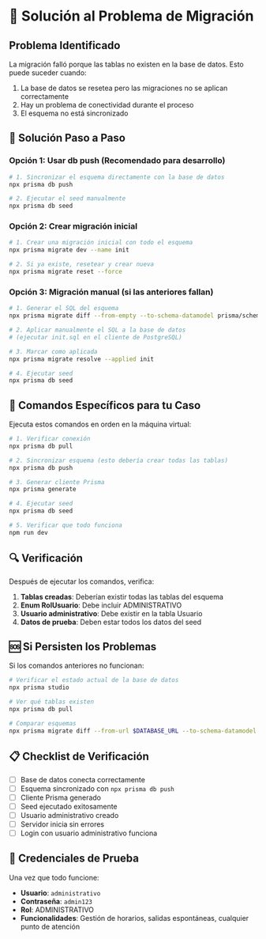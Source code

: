 # 🔧 Solución al Problema de Migración

## Problema Identificado

La migración falló porque las tablas no existen en la base de datos. Esto puede suceder cuando:

1. La base de datos se resetea pero las migraciones no se aplican correctamente
2. Hay un problema de conectividad durante el proceso
3. El esquema no está sincronizado

## 🚀 Solución Paso a Paso

### Opción 1: Usar db push (Recomendado para desarrollo)

```bash
# 1. Sincronizar el esquema directamente con la base de datos
npx prisma db push

# 2. Ejecutar el seed manualmente
npx prisma db seed
```

### Opción 2: Crear migración inicial

```bash
# 1. Crear una migración inicial con todo el esquema
npx prisma migrate dev --name init

# 2. Si ya existe, resetear y crear nueva
npx prisma migrate reset --force
```

### Opción 3: Migración manual (si las anteriores fallan)

```bash
# 1. Generar el SQL del esquema
npx prisma migrate diff --from-empty --to-schema-datamodel prisma/schema.prisma --script > init.sql

# 2. Aplicar manualmente el SQL a la base de datos
# (ejecutar init.sql en el cliente de PostgreSQL)

# 3. Marcar como aplicada
npx prisma migrate resolve --applied init

# 4. Ejecutar seed
npx prisma db seed
```

## 🎯 Comandos Específicos para tu Caso

Ejecuta estos comandos en orden en la máquina virtual:

```bash
# 1. Verificar conexión
npx prisma db pull

# 2. Sincronizar esquema (esto debería crear todas las tablas)
npx prisma db push

# 3. Generar cliente Prisma
npx prisma generate

# 4. Ejecutar seed
npx prisma db seed

# 5. Verificar que todo funciona
npm run dev
```

## 🔍 Verificación

Después de ejecutar los comandos, verifica:

1. **Tablas creadas**: Deberían existir todas las tablas del esquema
2. **Enum RolUsuario**: Debe incluir ADMINISTRATIVO
3. **Usuario administrativo**: Debe existir en la tabla Usuario
4. **Datos de prueba**: Deben estar todos los datos del seed

## 🆘 Si Persisten los Problemas

Si los comandos anteriores no funcionan:

```bash
# Verificar el estado actual de la base de datos
npx prisma studio

# Ver qué tablas existen
npx prisma db pull

# Comparar esquemas
npx prisma migrate diff --from-url $DATABASE_URL --to-schema-datamodel prisma/schema.prisma
```

## 📋 Checklist de Verificación

- [ ] Base de datos conecta correctamente
- [ ] Esquema sincronizado con `npx prisma db push`
- [ ] Cliente Prisma generado
- [ ] Seed ejecutado exitosamente
- [ ] Usuario administrativo creado
- [ ] Servidor inicia sin errores
- [ ] Login con usuario administrativo funciona

## 🎯 Credenciales de Prueba

Una vez que todo funcione:

- **Usuario**: `administrativo`
- **Contraseña**: `admin123`
- **Rol**: ADMINISTRATIVO
- **Funcionalidades**: Gestión de horarios, salidas espontáneas, cualquier punto de atención
